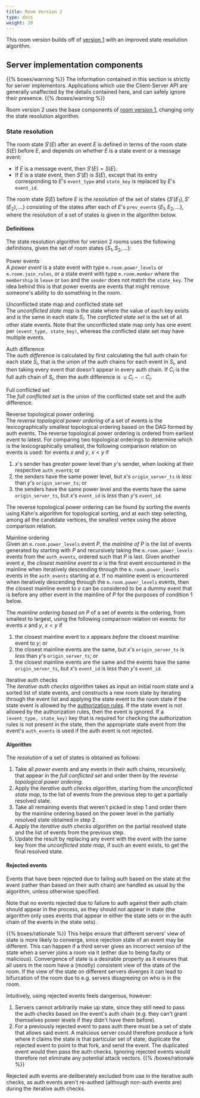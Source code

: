 ```yaml
---
title: Room Version 2
type: docs
weight: 20
---
```


This room version builds off of [version 1](/rooms/v1) with an improved
state resolution algorithm.

## Server implementation components

{{% boxes/warning %}}
The information contained in this section is strictly for server
implementors. Applications which use the Client-Server API are generally
unaffected by the details contained here, and can safely ignore their
presence.
{{% /boxes/warning %}}

Room version 2 uses the base components of [room version 1](/rooms/v1),
changing only the state resolution algorithm.

### State resolution

The room state *S*′(*E*) after an event *E* is defined in terms of the
room state *S*(*E*) before *E*, and depends on whether *E* is a state
event or a message event:

-   If *E* is a message event, then *S*′(*E*) = *S*(*E*).
-   If *E* is a state event, then *S*′(*E*) is *S*(*E*), except that its
    entry corresponding to *E*'s `event_type` and `state_key` is
    replaced by *E*'s `event_id`.

The room state *S*(*E*) before *E* is the *resolution* of the set of
states {*S*′(*E*<sub>1</sub>), *S*′(*E*<sub>2</sub>), …} consisting of
the states after each of *E*'s `prev_event`s
{*E*<sub>1</sub>, *E*<sub>2</sub>, …}, where the resolution of a set of
states is given in the algorithm below.

#### Definitions

The state resolution algorithm for version 2 rooms uses the following
definitions, given the set of room states
{*S*<sub>1</sub>, *S*<sub>2</sub>, …}:

Power events  
A *power event* is a state event with type `m.room.power_levels` or
`m.room.join_rules`, or a state event with type `m.room.member` where
the `membership` is `leave` or `ban` and the `sender` does not match the
`state_key`. The idea behind this is that power events are events that
might remove someone's ability to do something in the room.

Unconflicted state map and conflicted state set  
The *unconflicted state map* is the state where the value of each key
exists and is the same in each state *S*<sub>*i*</sub>. The *conflicted
state set* is the set of all other state events. Note that the
unconflicted state map only has one event per `(event_type, state_key)`,
whereas the conflicted state set may have multiple events.

Auth difference  
The *auth difference* is calculated by first calculating the full auth
chain for each state *S*<sub>*i*</sub>, that is the union of the auth
chains for each event in *S*<sub>*i*</sub>, and then taking every event
that doesn't appear in every auth chain. If *C*<sub>*i*</sub> is the
full auth chain of *S*<sub>*i*</sub>, then the auth difference is
 ∪ *C*<sub>*i*</sub> −  ∩ *C*<sub>*i*</sub>.

Full conflicted set  
The *full conflicted set* is the union of the conflicted state set and
the auth difference.

Reverse topological power ordering  
The *reverse topological power ordering* of a set of events is the
lexicographically smallest topological ordering based on the DAG formed
by auth events. The reverse topological power ordering is ordered from
earliest event to latest. For comparing two topological orderings to
determine which is the lexicographically smallest, the following
comparison relation on events is used: for events *x* and *y*,
*x* &lt; *y* if

1.  *x*'s sender has *greater* power level than *y*'s sender, when
    looking at their respective `auth_event`s; or
2.  the senders have the same power level, but *x*'s `origin_server_ts`
    is *less* than *y*'s `origin_server_ts`; or
3.  the senders have the same power level and the events have the same
    `origin_server_ts`, but *x*'s `event_id` is *less* than *y*'s
    `event_id`.

The reverse topological power ordering can be found by sorting the
events using Kahn's algorithm for topological sorting, and at each step
selecting, among all the candidate vertices, the smallest vertex using
the above comparison relation.

Mainline ordering  
Given an `m.room.power_levels` event *P*, the *mainline of* *P* is the
list of events generated by starting with *P* and recursively taking the
`m.room.power_levels` events from the `auth_events`, ordered such that
*P* is last. Given another event *e*, the *closest mainline event to*
*e* is the first event encountered in the mainline when iteratively
descending through the `m.room.power_levels` events in the `auth_events`
starting at *e*. If no mainline event is encountered when iteratively
descending through the `m.room.power_levels` events, then the closest
mainline event to *e* can be considered to be a dummy event that is
before any other event in the mainline of *P* for the purposes of
condition 1 below.

The *mainline ordering based on* *P* of a set of events is the ordering,
from smallest to largest, using the following comparison relation on
events: for events *x* and *y*, *x* &lt; *y* if

1.  the closest mainline event to *x* appears *before* the closest
    mainline event to *y*; or
2.  the closest mainline events are the same, but *x*'s
    `origin_server_ts` is *less* than *y*'s `origin_server_ts`; or
3.  the closest mainline events are the same and the events have the
    same `origin_server_ts`, but *x*'s `event_id` is *less* than *y*'s
    `event_id`.

Iterative auth checks  
The *iterative auth checks algorithm* takes as input an initial room
state and a sorted list of state events, and constructs a new room state
by iterating through the event list and applying the state event to the
room state if the state event is allowed by the [authorization
rules](/server-server#authorization-rules).
If the state event is not allowed by the authorization rules, then the
event is ignored. If a `(event_type, state_key)` key that is required
for checking the authorization rules is not present in the state, then
the appropriate state event from the event's `auth_events` is used if
the auth event is not rejected.

#### Algorithm

The *resolution* of a set of states is obtained as follows:

1.  Take all *power events* and any events in their auth chains,
    recursively, that appear in the *full conflicted set* and order them
    by the *reverse topological power ordering*.
2.  Apply the *iterative auth checks algorithm*, starting from the
    *unconflicted state map*, to the list of events from the previous
    step to get a partially resolved state.
3.  Take all remaining events that weren't picked in step 1 and order
    them by the mainline ordering based on the power level in the
    partially resolved state obtained in step 2.
4.  Apply the *iterative auth checks algorithm* on the partial resolved
    state and the list of events from the previous step.
5.  Update the result by replacing any event with the event with the
    same key from the *unconflicted state map*, if such an event exists,
    to get the final resolved state.

#### Rejected events

Events that have been rejected due to failing auth based on the state at
the event (rather than based on their auth chain) are handled as usual
by the algorithm, unless otherwise specified.

Note that no events rejected due to failure to auth against their auth
chain should appear in the process, as they should not appear in state
(the algorithm only uses events that appear in either the state sets or
in the auth chain of the events in the state sets).

{{% boxes/rationale %}}
This helps ensure that different servers' view of state is more likely
to converge, since rejection state of an event may be different. This
can happen if a third server gives an incorrect version of the state
when a server joins a room via it (either due to being faulty or
malicious). Convergence of state is a desirable property as it ensures
that all users in the room have a (mostly) consistent view of the state
of the room. If the view of the state on different servers diverges it
can lead to bifurcation of the room due to e.g. servers disagreeing on
who is in the room.

Intuitively, using rejected events feels dangerous, however:

1.  Servers cannot arbitrarily make up state, since they still need to
    pass the auth checks based on the event's auth chain (e.g. they
    can't grant themselves power levels if they didn't have them
    before).
2.  For a previously rejected event to pass auth there must be a set of
    state that allows said event. A malicious server could therefore
    produce a fork where it claims the state is that particular set of
    state, duplicate the rejected event to point to that fork, and send
    the event. The duplicated event would then pass the auth checks.
    Ignoring rejected events would therefore not eliminate any potential
    attack vectors.
{{% /boxes/rationale %}}

Rejected auth events are deliberately excluded from use in the iterative
auth checks, as auth events aren't re-authed (although non-auth events
are) during the iterative auth checks.
